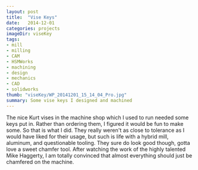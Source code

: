 ```yaml
---
layout: post
title:  "Vise Keys"
date:   2014-12-01
categories: projects
imageDir: viseKey
tags:
- mill
- milling
- CAM
- HSMWorks
- machining
- design
- mechanics
- CAD
- solidworks
thumb: "viseKey/WP_20141201_15_14_04_Pro.jpg"
summary: Some vise keys I designed and machined
---
```

The nice Kurt vises in the machine shop which I used to run needed some keys put in. Rather than ordering them, I figured it would be fun to make some. So that is what I did. They really weren't as close to tolerance as I would have liked for their usage, but such is life with a hybrid mill, aluminum, and questionable tooling. They sure do look good though, gotta love a sweet chamfer tool. After watching the work of the highly talented Mike Haggerty, I am totally convinced that almost everything should just be chamfered on the machine.
